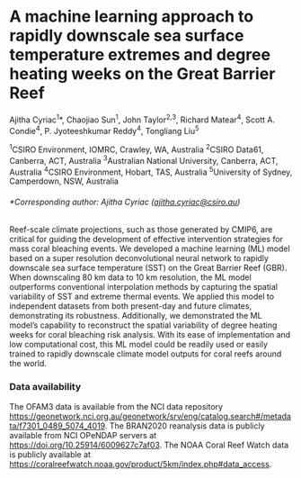 # A machine learning approach to rapidly downscale sea surface temperature extremes and degree heating weeks on the Great Barrier Reef 
Ajitha Cyriac<sup>1</sup>*, Chaojiao Sun<sup>1</sup>, John Taylor<sup>2,3</sup>, Richard Matear<sup>4</sup>, Scott A. Condie<sup>4</sup>, P. Jyoteeshkumar Reddy<sup>4</sup>, Tongliang Liu<sup>5</sup>

<sup>1</sup>CSIRO Environment, IOMRC, Crawley, WA, Australia
<sup>2</sup>CSIRO Data61, Canberra, ACT, Australia
<sup>3</sup>Australian National University, Canberra, ACT, Australia
<sup>4</sup>CSIRO Environment, Hobart, TAS, Australia
<sup>5</sup>University of Sydney, Camperdown, NSW, Australia

###### *Corresponding author: Ajitha Cyriac (ajitha.cyriac@csiro.au)

Reef-scale climate projections, such as those generated by CMIP6, are critical for guiding the development of effective intervention strategies for mass coral bleaching events. We developed a machine learning (ML) model based on a super resolution deconvolutional neural network to rapidly downscale sea surface temperature (SST) on the Great Barrier Reef (GBR). When downscaling 80 km data to 10 km resolution, the ML model outperforms conventional interpolation methods by capturing the spatial variability of SST and extreme thermal events. We applied this model to independent datasets from both present-day and future climates, demonstrating its robustness. Additionally, we demonstrated the ML model’s capability to reconstruct the spatial variability of degree heating weeks for coral bleaching risk analysis. With its ease of implementation and low computational cost, this ML model could be readily used or easily trained to rapidly downscale climate model outputs for coral reefs around the world. 

### Data availability
The OFAM3 data is available from the NCI data repository https://geonetwork.nci.org.au/geonetwork/srv/eng/catalog.search#/metadata/f7301_0489_5074_4019. The BRAN2020 reanalysis data is publicly available from NCI OPeNDAP servers at https://doi.org/10.25914/6009627c7af03.  The NOAA Coral Reef Watch data is publicly available at https://coralreefwatch.noaa.gov/product/5km/index.php#data_access. 
